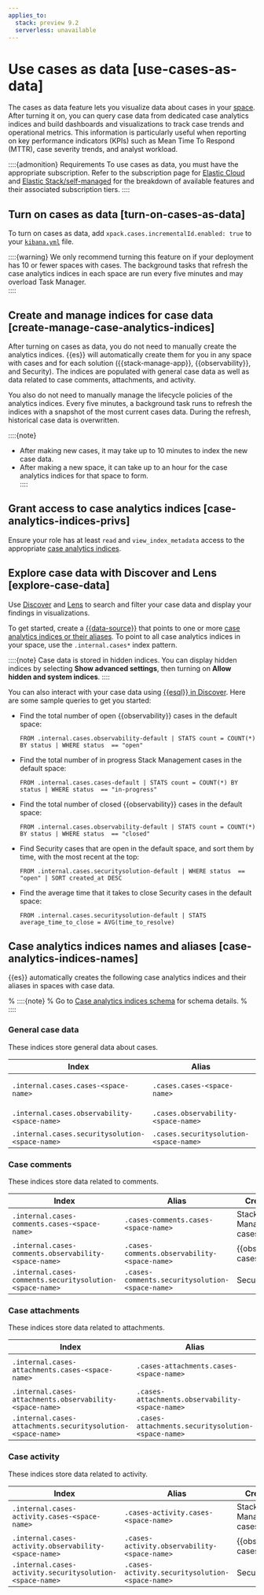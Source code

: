 ```yaml
---
applies_to:
  stack: preview 9.2
  serverless: unavailable
---
```


# Use cases as data [use-cases-as-data]

The cases as data feature lets you visualize data about cases in your [space](/deploy-manage/manage-spaces.md). After turning it on, you can query case data from dedicated case analytics indices and build dashboards and visualizations to track case trends and operational metrics. This information is particularly useful when reporting on key performance indicators (KPIs) such as Mean Time To Respond (MTTR), case severity trends, and analyst workload.

::::{admonition} Requirements
To use cases as data, you must have the appropriate subscription. Refer to the subscription page for [Elastic Cloud](https://www.elastic.co/subscriptions/cloud) and [Elastic Stack/self-managed](https://www.elastic.co/subscriptions) for the breakdown of available features and their associated subscription tiers.
::::

## Turn on cases as data [turn-on-cases-as-data]

To turn on cases as data, add `xpack.cases.incrementalId.enabled: true` to your [`kibana.yml`](/deploy-manage/stack-settings.md) file.

::::{warning} 
We only recommend turning this feature on if your deployment has 10 or fewer spaces with cases. The background tasks that refresh the case analytics indices in each space are run every five minutes and may overload Task Manager.  
::::

## Create and manage indices for case data [create-manage-case-analytics-indices]

After turning on cases as data, you do not need to manually create the analytics indices. {{es}} will automatically create them for you in any space with cases and for each solution ({{stack-manage-app}}, {{observability}}, and Security). The indices are populated with general case data as well as data related to case comments, attachments, and activity.

You also do not need to manually manage the lifecycle policies of the analytics indices. Every five minutes, a background task runs to refresh the indices with a snapshot of the most current cases data. During the refresh, historical case data is overwritten. 

::::{note} 
- After making new cases, it may take up to 10 minutes to index the new case data. 
- After making a new space, it can take up to an hour for the case analytics indices for that space to form.  
::::

## Grant access to case analytics indices [case-analytics-indices-privs]

Ensure your role has at least `read` and `view_index_metadata` access to the appropriate [case analytics indices](../../../explore-analyze/alerts-cases/cases/cases-as-data.md#case-analytics-indices-names).

## Explore case data with Discover and Lens [explore-case-data]

Use [Discover](../../discover.md) and [Lens](../../visualize/lens.md) to search and filter your case data and display your findings in visualizations. 

To get started, create a [{{data-source}}](../../find-and-organize/data-views.md) that points to one or more [case analytics indices or their aliases](../../../explore-analyze/alerts-cases/cases/cases-as-data.md#case-analytics-indices-names). To point to all case analytics indices in your space, use the `.internal.cases*` index pattern.

::::{note} 
Case data is stored in hidden indices. You can display hidden indices by selecting **Show advanced settings**, then turning on **Allow hidden and system indices**. 
::::

You can also interact with your case data using [{{esql}} in Discover](../../../explore-analyze/discover/try-esql.md). Here are some sample queries to get you started: 

* Find the total number of open {{observability}} cases in the default space:

  ```console
  FROM .internal.cases.observability-default | STATS count = COUNT(*) BY status | WHERE status  == "open"
  ```

* Find the total number of in progress Stack Management cases in the default space:

  ```console
  FROM .internal.cases.cases-default | STATS count = COUNT(*) BY status | WHERE status  == "in-progress"
  ```

* Find the total number of closed {{observability}} cases in the default space:

  ```console
  FROM .internal.cases.observability-default | STATS count = COUNT(*) BY status | WHERE status  == "closed"
  ```

* Find Security cases that are open in the default space, and sort them by time, with the most recent at the top:

  ```console
  FROM .internal.cases.securitysolution-default | WHERE status  == "open" | SORT created_at DESC
  ```

* Find the average time that it takes to close Security cases in the default space:

  ```console
  FROM .internal.cases.securitysolution-default | STATS average_time_to_close = AVG(time_to_resolve)
  ```

## Case analytics indices names and aliases [case-analytics-indices-names]

{{es}} automatically creates the following case analytics indices and their aliases in spaces with case data. 

% ::::{note} 
% Go to [Case analytics indices schema](kibana://reference/case-analytics-indices-schema.md) for schema details. 
% ::::

### General case data 

These indices store general data about cases. 

| Index    | Alias | Created for | 
| ---------------------------- | ---------------------- |----------------------------------------- | 
| `.internal.cases.cases-<space-name>` |  `.cases.cases-<space-name>` | Stack Management cases  | 
| `.internal.cases.observability-<space-name>` |  `.cases.observability-<space-name>` | {{observability}} cases   | 
| `.internal.cases.securitysolution-<space-name>` |  `.cases.securitysolution-<space-name>` | Security cases  | 

### Case comments

These indices store data related to comments.

| Index    | Alias | Created for | 
| ---------------------------- | ---------------------- |----------------------------------------- | 
| `.internal.cases-comments.cases-<space-name>` |  `.cases-comments.cases-<space-name>` | Stack Management cases    | 
| `.internal.cases-comments.observability-<space-name>` |  `.cases-comments.observability-<space-name>` | {{observability}} cases    | 
| `.internal.cases-comments.securitysolution-<space-name>` |  `.cases-comments.securitysolution-<space-name>` | Security cases   | 

### Case attachments 

These indices store data related to attachments.

| Index    | Alias | Created for | 
| ---------------------------- | ---------------------- |----------------------------------------- | 
| `.internal.cases-attachments.cases-<space-name>` |  `.cases-attachments.cases-<space-name>` | Stack Management cases    | 
| `.internal.cases-attachments.observability-<space-name>` |  `.cases-attachments.observability-<space-name>` | {{observability}} cases    | 
| `.internal.cases-attachments.securitysolution-<space-name>` |  `.cases-attachments.securitysolution-<space-name>` | Security cases    | 

### Case activity 

These indices store data related to activity.

| Index    | Alias | Created for | 
| ---------------------------- | ---------------------- |----------------------------------------- | 
| `.internal.cases-activity.cases-<space-name>` |  `.cases-activity.cases-<space-name>` | Stack Management cases    | 
| `.internal.cases-activity.observability-<space-name>` |  `.cases-activity.observability-<space-name>` | {{observability}} cases    | 
| `.internal.cases-activity.securitysolution-<space-name>` |  `.cases-activity.securitysolution-<space-name>` | Security cases    | 